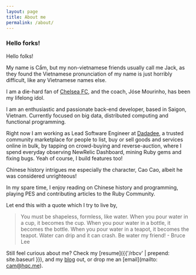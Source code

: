 ```yaml
---
layout: page
title: About me
permalink: /about/
---
```


### Hello forks!
Hello folks!

My name is Cẩm, but my non-vietnamese friends usually call me Jack, as they found the Vietnamese pronunciation of my name is just horribly difficult, like any Vietnamese names else.

I am a die-hard fan of [Chelsea FC](http://chelseafc.com), and the coach, Jóse Mourinho, has been my lifelong idol.

I am an enthusiastic and passionate back-end developer, based in Saigon, Vietnam. Currently focused on big data, distributed computing and functional programming.

Right now I am working as Lead Software Engineer at [Dadadee](https://dadadee.com), a trusted community marketplace for people to list, buy or sell goods and services online in bulk, by tapping on crowd-buying and reverse-auction, where I spend everyday observing NewRelic Dashboard, mining Ruby gems and fixing bugs. Yeah of course, I build features too!

Chinese history intrigues me especially the character, Cao Cao, albeit he was considered unrighteous!

In my spare time, I enjoy reading on Chinese history and programming, playing PES and contributing articles to the Ruby Community. 

Let end this with a quote which I try to live by,

> You must be shapeless, formless, like water. When you pour water in a cup, it becomes the cup. When you pour water in a bottle, it becomes the bottle. When you pour water in a teapot, it becomes the teapot. Water can drip and it can crash. Be water my friend! - Bruce Lee

Still feel curious about me? Check my [resume]({{'/rbcv' | prepend: site.baseurl }}),
and my [blog](http://kipalog.com/users/hqc/mypage) out, or drop me an [email](mailto: cam@hqc.me).

